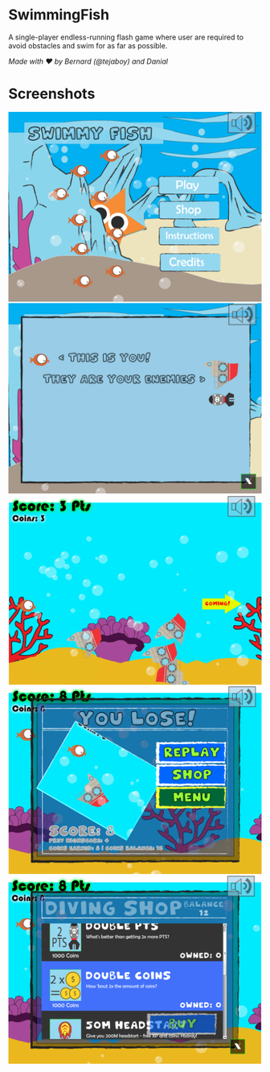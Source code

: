 # SwimmingFish
A single-player endless-running flash game where user are required to avoid obstacles and swim for as far as possible.

_Made with ❤️ by Bernard (@tejaboy) and Danial_

# Screenshots
![alt text](https://github.com/tejaboy/SwimmingFish/blob/master/screenshots/Screenshot_1.png "Main Menu")
![alt text](https://github.com/tejaboy/SwimmingFish/blob/master/screenshots/Screenshot_2.png "Instruction")
![alt text](https://github.com/tejaboy/SwimmingFish/blob/master/screenshots/Screenshot_3.png "Gameplay")
![alt text](https://github.com/tejaboy/SwimmingFish/blob/master/screenshots/Screenshot_4.png "Game Over")
![alt text](https://github.com/tejaboy/SwimmingFish/blob/master/screenshots/Screenshot_5.png "Shop")
